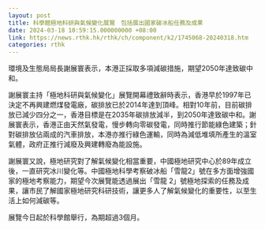 ```yaml
---
layout: post
title: 科學館極地科研與氣候變化展覽　包括展出國家破冰船任務及成果
date: 2024-03-18 10:59:15.000000000 +08:00
link: https://news.rthk.hk/rthk/ch/component/k2/1745068-20240318.htm
categories: rthk
---
```


環境及生態局局長謝展寰表示，本港正採取多項減碳措施，期望2050年達致碳中和。

謝展寰主持「極地科研與氣候變化」展覽開幕禮致辭時表示，香港早於1997年已決定不再興建燃煤發電廠，碳排放已於2014年達到頂峰。相對10年前，目前碳排放已減少四分之一，香港目標是在2035年碳排放減半，到2050年達致碳中和。謝展寰表示，香港正由天然氣發電，慢步轉向零碳發電，同時推行節能綠色建築；針對碳排放佔兩成的汽車排放，本港亦推行綠色運輸，同時為減低堆填所產生的溫室氣體，政府正推行減廢及興建轉廢為能設施。

謝展寰又說，極地研究對了解氣候變化相當重要，中國極地研究中心於89年成立後，一直研究冰川變化等。中國極地科學考察破冰船「雪龍2」號在多方面增強國家的極地考察能力，期望今次展覽能透過展出「雪龍 2」號極地探索的任務及成果，讓巿民了解國家極地研究科研技術，讓更多人了解氣候變化的重要性，以至生活上如何減碳等。

展覽今日起於科學館舉行，為期超過3個月。
